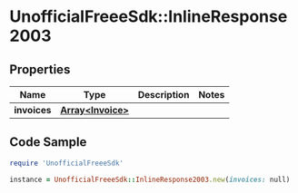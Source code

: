 # UnofficialFreeeSdk::InlineResponse2003

## Properties

Name | Type | Description | Notes
------------ | ------------- | ------------- | -------------
**invoices** | [**Array&lt;Invoice&gt;**](Invoice.md) |  | 

## Code Sample

```ruby
require 'UnofficialFreeeSdk'

instance = UnofficialFreeeSdk::InlineResponse2003.new(invoices: null)
```


